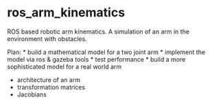 # ros_arm_kinematics
ROS based robotic arm kinematics. A simulation of an arm in the environment with obstacles. 

Plan:
	* build a mathematical model for a two joint arm
	* implement the model via ros & gazeba tools
	* test performance
	* build a more sophisticated model for a real world arm 

* architecture of an arm
* transformation matrices
* Jacobians
